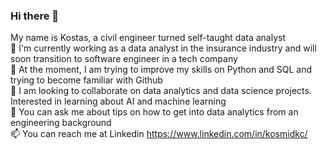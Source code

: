 ### Hi there 👋

My name is Kostas, a civil engineer turned self-taught data analyst  
🔭 I'm currently working as a data analyst in the insurance industry and will soon transition to software engineer in a tech company  
🌱 At the moment, I am trying to improve my skills on Python and SQL and trying to become familiar with Github  
👯 I am looking to collaborate on data analytics and data science projects. Interested in learning about AI and machine learning  
💬 You can ask me about tips on how to get into data analytics from an engineering background  
📫 You can reach me at Linkedin https://www.linkedin.com/in/kosmidkc/
